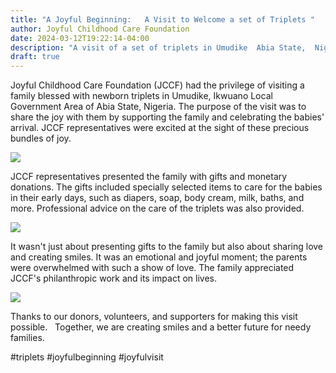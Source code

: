 ```yaml
---
title: "A Joyful Beginning:   A Visit to Welcome a set of Triplets "
author: Joyful Childhood Care Foundation
date: 2024-03-12T19:22:14-04:00
description: "A visit of a set of triplets in Umudike  Abia State,  Nigeria. "
draft: true
---
```

Joyful Childhood Care Foundation (JCCF) had the privilege of visiting a family blessed with newborn triplets in Umudike, Ikwuano Local Government Area of Abia State, Nigeria. The purpose of the visit was to share the joy with them by supporting the family and celebrating the babies' arrival. JCCF representatives were excited at the sight of these precious bundles of joy. 

![](blob:https://joyfulchildhoodcare.org/1d7cb62c-0880-4b2e-9608-ad56a8a6219f)



JCCF representatives presented the family with gifts and monetary donations. The gifts included specially selected items to care for the babies in their early days, such as diapers, soap, body cream, milk, baths, and more. Professional advice on the care of the triplets was also provided.

![](blob:https://joyfulchildhoodcare.org/d6d1821d-3ffd-464f-8015-0f909c3e1f51)



It wasn't just about presenting gifts to the family but also about sharing love and creating smiles. It was an emotional and joyful moment; the parents were overwhelmed with such a show of love. The family appreciated JCCF's philanthropic work and its impact on lives.

![](blob:https://joyfulchildhoodcare.org/4e0b4739-93da-44d4-90c0-64ee9d473e31)



Thanks to our donors, volunteers, and supporters for making this visit possible.   Together, we are creating smiles and a better future for needy families.

#triplets #joyfulbeginning #joyfulvisit

 
